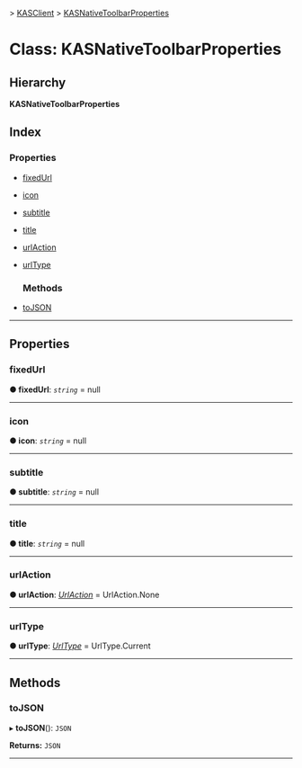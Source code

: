 [](../README.md) > [KASClient](../modules/kasclient.md) > [KASNativeToolbarProperties](../classes/kasclient.kasnativetoolbarproperties.md)

# Class: KASNativeToolbarProperties

## Hierarchy

**KASNativeToolbarProperties**

## Index

### Properties

* [fixedUrl](kasclient.kasnativetoolbarproperties.md#fixedurl)
* [icon](kasclient.kasnativetoolbarproperties.md#icon)
* [subtitle](kasclient.kasnativetoolbarproperties.md#subtitle)
* [title](kasclient.kasnativetoolbarproperties.md#title)
* [urlAction](kasclient.kasnativetoolbarproperties.md#urlaction)
* [urlType](kasclient.kasnativetoolbarproperties.md#urltype)
  ### Methods

* [toJSON](kasclient.kasnativetoolbarproperties.md#tojson)

---

## Properties

<a id="fixedurl"></a>

###  fixedUrl

**● fixedUrl**: *`string`* =  null

___
<a id="icon"></a>

###  icon

**● icon**: *`string`* =  null

___
<a id="subtitle"></a>

###  subtitle

**● subtitle**: *`string`* =  null

___
<a id="title"></a>

###  title

**● title**: *`string`* =  null

___
<a id="urlaction"></a>

###  urlAction

**● urlAction**: *[UrlAction](../enums/kasclient.urlaction.md)* =  UrlAction.None

___
<a id="urltype"></a>

###  urlType

**● urlType**: *[UrlType](../enums/kasclient.urltype.md)* =  UrlType.Current

___

## Methods

<a id="tojson"></a>

###  toJSON

▸ **toJSON**(): `JSON`

**Returns:** `JSON`

___

